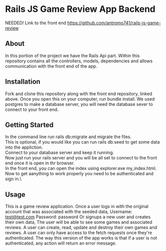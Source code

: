 



# Rails JS Game Review App Backend

NEEDED!
Link to the front end https://github.com/antromo741/rails-js-game-review

## About

In this portion of the project we have the Rails Api part. Within this repository contains all the controllers, models, dependencies and allows communication with the front end of the app.


## Installation

Fork and clone this repository along with the front end repository, linked above.
Once you open this on your computer, run bundle install.
We used postgres to make a database server, you will need the database sever to connect to your front end.

## Getting Started 

In the command line run rails db:migrate and migrate the files.\
This is optional, if you would like you can run rails db:seed to get some data into the appliction.\
Connect to your database server and keep it running.\
Now just run your rails server and you will be all set to connect to the front end once it is open in thr browser.\
In the front end, you can open the index using explorer.exe my_index.html.\
Now to get aanything to work properly you need to be authenticated and sign in.\
## Usage

This is a game review application. Once a user logs in with the original account that was associated with the seeded data,
Username: test@test.com
Password: password
Or signups a new user and creates their own data,
The user will be able to see some games and associated reviews. A user can create, read, update and destroy their own games and reviews.
A user can only have access to the fetch requests once they're authenticated. The way this version of the app works is that if a user is not authenticated, any action will return an error message. 